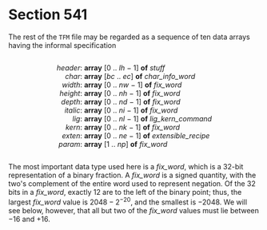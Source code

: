 # Section 541

The rest of the `TFM` file may be regarded as a sequence of ten data
arrays having the informal specification

<div align="center">
<div style="text-align: right; display: inline-block;">

*header*: <br>
*char*:   <br>
*width*:  <br>
*height*: <br>
*depth*:  <br>
*italic*: <br>
*lig*:    <br>
*kern*:   <br>
*exten*:  <br>
*param*:
</div>
<div style="text-align: left; display: inline-block;">

**array** [0 .. *lh* − 1] **of** *stuff*<br>
**array** [*bc* .. *ec*]  **of** *char_info_word*<br>
**array** [0 .. *nw* − 1] **of** *fix_word*<br>
**array** [0 .. *nh* − 1] **of** *fix_word*<br>
**array** [0 .. *nd* − 1] **of** *fix_word*<br>
**array** [0 .. *ni* − 1] **of** *fix_word*<br>
**array** [0 .. *nl* − 1] **of** *lig_kern_command*<br>
**array** [0 .. *nk* − 1] **of** *fix_word*<br>
**array** [0 .. *ne* − 1] **of** *extensible_recipe*<br>
**array** [1 .. *np*]     **of** *fix_word*
</div>
</div>

The most important data type used here is a *fix_word*, which is a 32-bit representation of a binary fraction.
A *fix_word* is a signed quantity, with the two's complement of the entire word used to represent
negation.
Of the 32 bits in a *fix_word*, exactly 12 are to the left of the binary point;
thus, the largest *fix_word* value is $2048 - 2^{-20}$, and the smallest is $-2048$.
We will see below, however, that all but two of the *fix_word* values must lie between −16 and +16.
